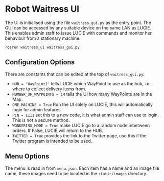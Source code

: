 # Robot Waitress UI

The UI is initialised using the file `waitress_gui.py` as the entry point. The GUI can be accessed by any suitable device on the same LAN as LUCIE. This enables admin staff to issue LUCIE with commands and monitor her behaviour from a stationary machine.

`rosrun waitress_ui waitress_gui.py`

## Configuration Options
There are constants that can be edited at the top of `waitress_gui.py`:
* `HUB = 'WayPoint1'` tells LUCIE which WayPoint to use as the hub, i.e. where to collect delivery items from.
* `NUMBER_OF_WAYPOINTS = 14` tells the UI how many WayPoints are in the Map.
* `ONE_MACHINE = True` Run the UI solely on LUCIE, this will automatically login for admin features.
* `PIN = 1111` set this to a new code, it is what admin staff can use to login. This is not a secure method.
* `WONDERING_MODE = True` make LUCIE go to a random node inbetween orders. If False, LUCIE will return to the HUB.
* `TWITTER = True` provides the link to the Twitter page, use this if the Twitter program is intended to be used.

## Menu Options
The menu is read in from `menu.json`. Each item has a name and an image file name, these images need to be located in the `static/images` directory.
